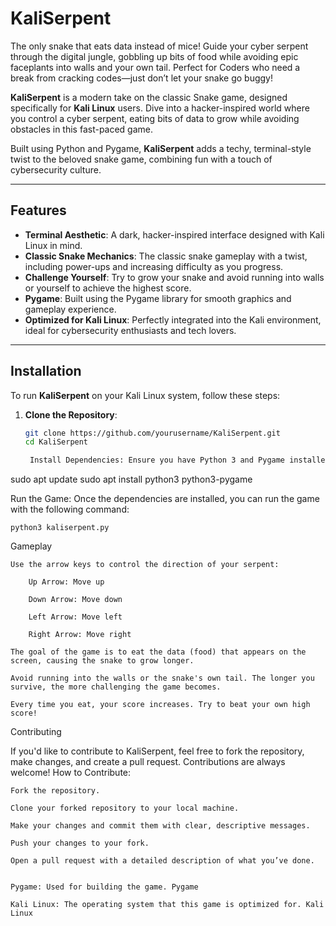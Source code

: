 # KaliSerpent
The only snake that eats data instead of mice! Guide your cyber serpent through the digital jungle, gobbling up bits of food while avoiding epic faceplants into walls and your own tail. Perfect for Coders who need a break from cracking codes—just don’t let your snake go buggy!


**KaliSerpent** is a modern take on the classic Snake game, designed specifically for **Kali Linux** users. Dive into a hacker-inspired world where you control a cyber serpent, eating bits of data to grow while avoiding obstacles in this fast-paced game.

Built using Python and Pygame, **KaliSerpent** adds a techy, terminal-style twist to the beloved snake game, combining fun with a touch of cybersecurity culture.

---

## Features

- **Terminal Aesthetic**: A dark, hacker-inspired interface designed with Kali Linux in mind.
- **Classic Snake Mechanics**: The classic snake gameplay with a twist, including power-ups and increasing difficulty as you progress.
- **Challenge Yourself**: Try to grow your snake and avoid running into walls or yourself to achieve the highest score.
- **Pygame**: Built using the Pygame library for smooth graphics and gameplay experience.
- **Optimized for Kali Linux**: Perfectly integrated into the Kali environment, ideal for cybersecurity enthusiasts and tech lovers.

---

## Installation

To run **KaliSerpent** on your Kali Linux system, follow these steps:

1. **Clone the Repository**:
   ```bash
   git clone https://github.com/yourusername/KaliSerpent.git
   cd KaliSerpent

    Install Dependencies: Ensure you have Python 3 and Pygame installed. If not, you can install them using the following commands:

sudo apt update
sudo apt install python3 python3-pygame

Run the Game: Once the dependencies are installed, you can run the game with the following command:

    python3 kaliserpent.py

Gameplay

    Use the arrow keys to control the direction of your serpent:

        Up Arrow: Move up

        Down Arrow: Move down

        Left Arrow: Move left

        Right Arrow: Move right

    The goal of the game is to eat the data (food) that appears on the screen, causing the snake to grow longer.

    Avoid running into the walls or the snake's own tail. The longer you survive, the more challenging the game becomes.

    Every time you eat, your score increases. Try to beat your own high score!

Contributing

If you'd like to contribute to KaliSerpent, feel free to fork the repository, make changes, and create a pull request. Contributions are always welcome!
How to Contribute:

    Fork the repository.

    Clone your forked repository to your local machine.

    Make your changes and commit them with clear, descriptive messages.

    Push your changes to your fork.

    Open a pull request with a detailed description of what you’ve done.


    Pygame: Used for building the game. Pygame

    Kali Linux: The operating system that this game is optimized for. Kali Linux
